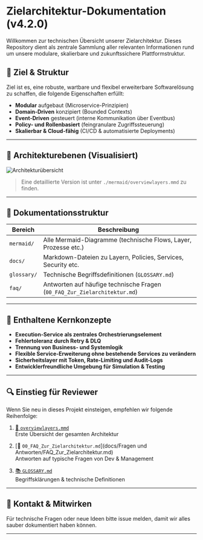# Zielarchitektur-Dokumentation (v4.2.0)

Willkommen zur technischen Übersicht unserer Zielarchitektur. Dieses Repository dient als zentrale Sammlung aller relevanten Informationen rund um unsere modulare, skalierbare und zukunftssichere Plattformstruktur.

## 🔧 Ziel & Struktur

Ziel ist es, eine robuste, wartbare und flexibel erweiterbare Softwarelösung zu schaffen, die folgende Eigenschaften erfüllt:

- **Modular** aufgebaut (Microservice-Prinzipien)
- **Domain-Driven** konzipiert (Bounded Contexts)
- **Event-Driven** gesteuert (interne Kommunikation über Eventbus)
- **Policy- und Rollenbasiert** (feingranulare Zugriffssteuerung)
- **Skalierbar & Cloud-fähig** (CI/CD & automatisierte Deployments)

---

## 📐 Architekturebenen (Visualisiert)

![Architekturübersicht](./mermaid/overviewlayers.png)

> Eine detaillierte Version ist unter `./mermaid/overviewlayers.mmd` zu finden.

---

## 📁 Dokumentationsstruktur

| Bereich | Beschreibung |
|--------|--------------|
| `mermaid/` | Alle Mermaid-Diagramme (technische Flows, Layer, Prozesse etc.) |
| `docs/` | Markdown-Dateien zu Layern, Policies, Services, Security etc. |
| `glossary/` | Technische Begriffsdefinitionen (`GLOSSARY.md`) |
| `faq/` | Antworten auf häufige technische Fragen (`00_FAQ_Zur_Zielarchitektur.md`) |

---

## 🧩 Enthaltene Kernkonzepte

- **Execution-Service als zentrales Orchestrierungselement**
- **Fehlertoleranz durch Retry & DLQ**
- **Trennung von Business- und Systemlogik**
- **Flexible Service-Erweiterung ohne bestehende Services zu verändern**
- **Sicherheitslayer mit Token, Rate-Limiting und Audit-Logs**
- **Entwicklerfreundliche Umgebung für Simulation & Testing**

---

## 🔍 Einstieg für Reviewer

Wenn Sie neu in dieses Projekt einsteigen, empfehlen wir folgende Reihenfolge:

1. [📘 `overviewlayers.mmd`](./mermaid/overviewlayers.mmd)  
   Erste Übersicht der gesamten Architektur

2. [📄 `00_FAQ_Zur_Zielarchitektur.md`](docs/Fragen und Antworten/FAQ_Zur_Zielarchitektur.md)  
   Antworten auf typische Fragen von Dev & Management

3. [📚 `GLOSSARY.md`](./docs/Fragen%20und%20Antworten/Glossary.md)  
   Begriffsklärungen & technische Definitionen

---

## 🤝 Kontakt & Mitwirken

Für technische Fragen oder neue Ideen bitte issue melden, damit wir alles sauber dokumentiert haben können.

---

